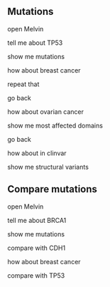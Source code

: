 
## Mutations

open Melvin

tell me about TP53

show me mutations

how about breast cancer

repeat that

go back

how about ovarian cancer

show me most affected domains

go back

how about in clinvar

show me structural variants



## Compare mutations

open Melvin

tell me about BRCA1

show me mutations

compare with CDH1

how about breast cancer

compare with TP53

